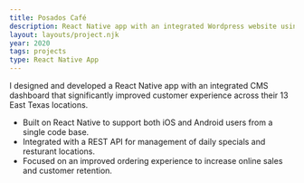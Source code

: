 ```yaml
---
title: Posados Café
description: React Native app with an integrated Wordpress website using WP Rest API.
layout: layouts/project.njk
year: 2020
tags: projects
type: React Native App
---
```


I designed and developed a React Native app with an integrated CMS dashboard that significantly improved customer experience across their 13 East Texas locations.

- Built on React Native to support both iOS and Android users from a single code base.
- Integrated with a REST API for management of daily specials and resturant locations.
- Focused on an improved ordering experience to increase online sales and customer retention.